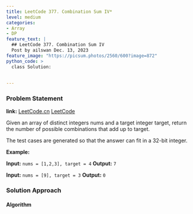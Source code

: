 ```yaml
---
title: LeetCode 377. Combination Sum IV*
level: medium
categories:
- Array
- DP
feature_text: |
  ## LeetCode 377. Combination Sum IV
  Post by ailswan Dec. 13, 2023
feature_image: "https://picsum.photos/2560/600?image=872"
python_code: >
  class Solution:
      
         
---
```


### Problem Statement
**link:**
[LeetCode.cn](https://leetcode.cn/problems/combination-sum-iv/)
[LeetCode](https://leetcode.com/problems/combination-sum-iv/)

Given an array of distinct integers nums and a target integer target, return the number of possible combinations that add up to target.

The test cases are generated so that the answer can fit in a 32-bit integer.
 
**Example:**

**Input:** `nums = [1,2,3], target = 4`
**Output:** `7`
 
**Input:** `nums = [9], target = 3`
**Output:** `0`

### Solution Approach
 

#### Algorithm
 